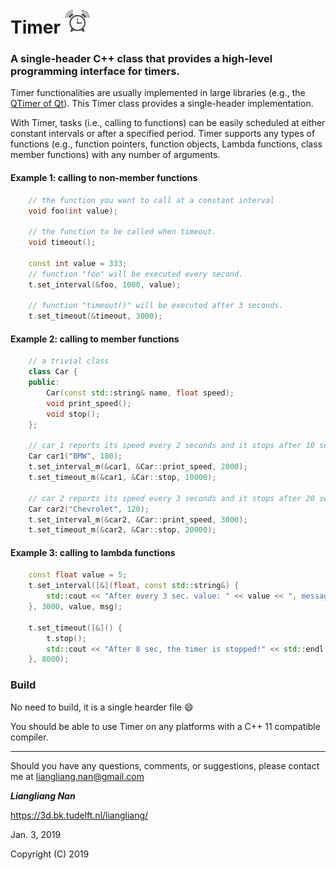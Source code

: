 # Timer <img src="timer.png" width="40">

### A single-header C++ class that provides a high-level programming interface for timers.

Timer functionalities are usually implemented in large libraries (e.g., the 
[QTimer of Qt](http://doc.qt.io/archives/qt-5.5/qtimer.html)). 
This Timer class provides a single-header implementation.

With Timer, tasks (i.e., calling to functions) can be easily scheduled at either 
constant intervals or after a specified period. Timer supports any types of 
functions (e.g., function pointers, function objects, Lambda functions, class member
functions) with any number of arguments.


#### Example 1: calling to non-member functions
```c++
    // the function you want to call at a constant interval
    void foo(int value);

    // the function to be called when timeout.
    void timeout();

    const int value = 333;
    // function "foo" will be executed every second.
    t.set_interval(&foo, 1000, value);

    // function "timeout()" will be executed after 3 seconds.
    t.set_timeout(&timeout, 3000);
```

#### Example 2: calling to member functions
```c++
    // a trivial class
    class Car {
    public:
        Car(const std::string& name, float speed);
        void print_speed();
        void stop();
    };

    // car 1 reports its speed every 2 seconds and it stops after 10 seconds
    Car car1("BMW", 180);
    t.set_interval_m(&car1, &Car::print_speed, 2000);
    t.set_timeout_m(&car1, &Car::stop, 10000);

    // car 2 reports its speed every 3 seconds and it stops after 20 seconds
    Car car2("Chevrolet", 120);
    t.set_interval_m(&car2, &Car::print_speed, 3000);
    t.set_timeout_m(&car2, &Car::stop, 20000);
```


#### Example 3: calling to lambda functions
```c++
    const float value = 5;
    t.set_interval([&](float, const std::string&) {
        std::cout << "After every 3 sec. value: " << value << ", message: " << msg << std::endl;
    }, 3000, value, msg);

    t.set_timeout([&]() {
        t.stop();
        std::cout << "After 8 sec, the timer is stopped!" << std::endl;
    }, 8000);
```

### Build

No need to build, it is a single hearder file :smile:
 
You should be able to use Timer on any platforms with a C++ 11 compatible compiler.

---

Should you have any questions, comments, or suggestions, please contact me at liangliang.nan@gmail.com

**_Liangliang Nan_**

https://3d.bk.tudelft.nl/liangliang/

Jan. 3, 2019

Copyright (C) 2019

